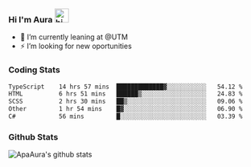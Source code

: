 ### Hi I'm Aura <img src="https://user-images.githubusercontent.com/1303154/88677602-1635ba80-d120-11ea-84d8-d263ba5fc3c0.gif" width="28px" alt="hi">

- 🔭 I’m currently leaning at @UTM
- ⚡ I’m looking for new oportunities


### Coding Stats

<!--START_SECTION:waka-->

```txt
TypeScript    14 hrs 57 mins  █████████████▓░░░░░░░░░░░   54.12 %
HTML          6 hrs 51 mins   ██████▒░░░░░░░░░░░░░░░░░░   24.83 %
SCSS          2 hrs 30 mins   ██▒░░░░░░░░░░░░░░░░░░░░░░   09.06 %
Other         1 hr 54 mins    █▓░░░░░░░░░░░░░░░░░░░░░░░   06.90 %
C#            56 mins         █░░░░░░░░░░░░░░░░░░░░░░░░   03.39 %
```

<!--END_SECTION:waka-->

### Github Stats

![ApaAura's github stats](https://github-readme-stats.vercel.app/api?username=ApaAura&count_private=true&theme=tokyonight&hide=contribs,prs)

